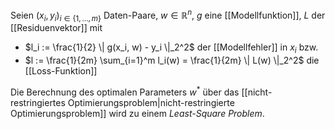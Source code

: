 Seien $(x_i, y_i)_{i \in \{ 1, \dots, m \}}$ Daten-Paare, $w \in \mathbb{R}^n$, $g$ eine [[Modellfunktion]], $L$ der [[Residuenvektor]] mit
- $l_i := \frac{1}{2} \| g(x_i, w) - y_i \|_2^2$ der [[Modellfehler]] in $x_i$ bzw.
- $l := \frac{1}{2m} \sum_{i=1}^m l_i(w) = \frac{1}{2m} \| L(w) \|_2^2$ die [[Loss-Funktion]]

Die Berechnung des optimalen Parameters $w^*$ über das [[nicht-restringiertes Optimierungsproblem|nicht-restringierte Optimierungsproblem]] wird zu einem *Least-Square Problem*.